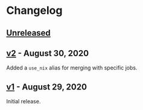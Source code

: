 # Changelog

## [Unreleased]

## [v2] - August 30, 2020

Added a `use_nix` alias for merging with specific jobs.

## [v1] - August 29, 2020

Initial release.

[unreleased]: https://github.com/nix-community/nix-travis-ci/compare/v1...HEAD
[v2]: https://github.com/nix-community/nix-travis-ci/compare/v1...v2
[v1]: https://github.com/nix-community/nix-travis-ci/releases/tag/v1
